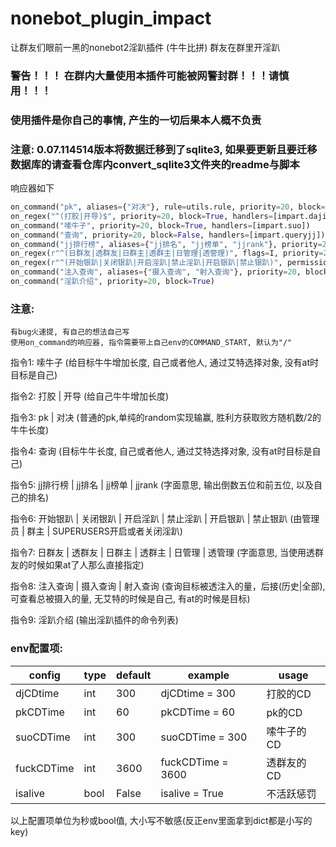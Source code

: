 # nonebot_plugin_impact

让群友们眼前一黑的nonebot2淫趴插件 (牛牛比拼)
群友在群里开淫趴


### 警告！！！  在群内大量使用本插件可能被网警封群！！！请慎用！！！
### 使用插件是你自己的事情, 产生的一切后果本人概不负责

### 注意: 0.07.114514版本将数据迁移到了sqlite3, 如果要更新且要迁移数据库的请查看仓库内convert_sqlite3文件夹的readme与脚本


响应器如下

```python
on_command("pk", aliases={"对决"}, rule=utils.rule, priority=20, block=False, handlers=[impart.pk])
on_regex("^(打胶|开导)$", priority=20, block=True, handlers=[impart.dajiao])
on_command("嗦牛子", priority=20, block=True, handlers=[impart.suo])
on_command("查询", priority=20, block=False, handlers=[impart.queryjj])
on_command("jj排行榜", aliases={"jj排名", "jj榜单", "jjrank"}, priority=20, block=True, handlers=[impart.jjrank])
on_regex(r"^(日群友|透群友|日群主|透群主|日管理|透管理)", flags=I, priority=20, block=True, handlers=[impart.yinpa])
on_regex(r"^(开始银趴|关闭银趴|开启淫趴|禁止淫趴|开启银趴|禁止银趴)", permission=SUPERUSER | GROUP_ADMIN | GROUP_OWNER, flags=I, priority=20, block=True, handlers=[impart.open_module])
on_command("注入查询", aliases={"摄入查询", "射入查询"}, priority=20, block=True, handlers=[impart.query_injection])
on_command("淫趴介绍", priority=20, block=True)
```

### 注意:

    有bug火速提, 有自己的想法自己写
    使用on_command的响应器, 指令需要带上自己env的COMMAND_START, 默认为"/"



指令1: 嗦牛子 (给目标牛牛增加长度, 自己或者他人, 通过艾特选择对象, 没有at时目标是自己)

指令2: 打胶 | 开导 (给自己牛牛增加长度)

指令3: pk | 对决 (普通的pk,单纯的random实现输赢, 胜利方获取败方随机数/2的牛牛长度)

指令4: 查询 (目标牛牛长度, 自己或者他人, 通过艾特选择对象, 没有at时目标是自己)

指令5: jj排行榜 | jj排名 | jj榜单 | jjrank (字面意思, 输出倒数五位和前五位, 以及自己的排名)

指令6: 开始银趴 | 关闭银趴 | 开启淫趴 | 禁止淫趴 | 开启银趴 | 禁止银趴 (由管理员 | 群主 | SUPERUSERS开启或者关闭淫趴)

指令7: 日群友 | 透群友 | 日群主 | 透群主 | 日管理 | 透管理  (字面意思, 当使用透群友的时候如果at了人那么直接指定)

指令8: 注入查询 | 摄入查询 | 射入查询 (查询目标被透注入的量，后接(历史|全部), 可查看总被摄入的量, 无艾特的时候是自己, 有at的时候是目标)

指令9: 淫趴介绍  (输出淫趴插件的命令列表)

### env配置项:
| config       | type | default | example              | usage      |
| ------------ | ---- | ------- | -------------------- | ---------- |
| djCDtime     | int  | 300     | djCDtime = 300       | 打胶的CD   |
| pkCDTime     | int  | 60      | pkCDTime = 60        | pk的CD     |
| suoCDTime    | int  | 300     | suoCDTime = 300      | 嗦牛子的CD |
| fuckCDTime   | int  | 3600    | fuckCDTime = 3600    | 透群友的CD |
| isalive      | bool | False   | isalive = True       | 不活跃惩罚 |

以上配置项单位为秒或bool值, 大小写不敏感(反正env里面拿到dict都是小写的key)
